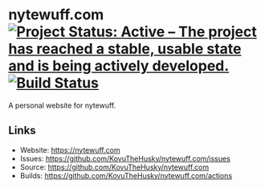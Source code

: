 # nytewuff.com [![Project Status: Active – The project has reached a stable, usable state and is being actively developed.](https://www.repostatus.org/badges/latest/active.svg)](https://www.repostatus.org/#active) [![Build Status](https://github.com/KovuTheHusky/nytewuff.com/actions/workflows/jekyll.yml/badge.svg?branch=main)](https://github.com/KovuTheHusky/nytewuff.com/actions/workflows/jekyll.yml)

A personal website for nytewuff.

## Links

* Website: <https://nytewuff.com>
* Issues: <https://github.com/KovuTheHusky/nytewuff.com/issues>
* Source: <https://github.com/KovuTheHusky/nytewuff.com>
* Builds: <https://github.com/KovuTheHusky/nytewuff.com/actions>
